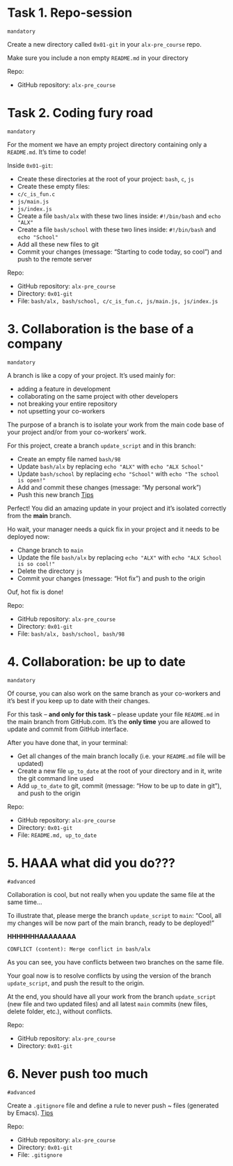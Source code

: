 # Task 1. Repo-session
`mandatory`

Create a new directory called `0x01-git` in your `alx-pre_course` repo.

Make sure you include a non empty `README.md` in your directory

Repo:
- GitHub repository: `alx-pre_course`

# Task 2. Coding fury road 
`mandatory`

For the moment we have an empty project directory containing only a `README.md`. It’s time to code!

Inside `0x01-git`:
- Create these directories at the root of your project: `bash`, `c`, `js`
- Create these empty files:
- `c/c_is_fun.c`
- `js/main.js`
- `js/index.js`
- Create a file `bash/alx` with these two lines inside: `#!/bin/bash` and `echo "ALX"`
- Create a file `bash/school` with these two lines inside: `#!/bin/bash` and `echo "School"`
- Add all these new files to git
- Commit your changes (message: “Starting to code today, so cool”) and push to the remote server

Repo:
- GitHub repository: `alx-pre_course`
- Directory: `0x01-git`
- File: `bash/alx, bash/school, c/c_is_fun.c, js/main.js, js/index.js`

# 3. Collaboration is the base of a company
`mandatory`

A branch is like a copy of your project. It’s used mainly for:
- adding a feature in development
- collaborating on the same project with other developers
- not breaking your entire repository
- not upsetting your co-workers

The purpose of a branch is to isolate your work from the main code base of your project and/or from your co-workers’ work.

For this project, create a branch `update_script` and in this branch:
- Create an empty file named `bash/98`
- Update `bash/alx` by replacing `echo "ALX"` with `echo "ALX School"`
- Update `bash/school` by replacing `echo "School"` with `echo "The school is open!"`
- Add and commit these changes (message: “My personal work”)
- Push this new branch [Tips](https://docs.github.com/en/get-started/using-git/pushing-commits-to-a-remote-repository)

Perfect! You did an amazing update in your project and it’s isolated correctly from the **main** branch.

Ho wait, your manager needs a quick fix in your project and it needs to be deployed now:
- Change branch to `main`
- Update the file `bash/alx` by replacing `echo "ALX"` with `echo "ALX School is so cool!"`
- Delete the directory `js`
- Commit your changes (message: “Hot fix”) and push to the origin

Ouf, hot fix is done!

Repo:
- GitHub repository: `alx-pre_course`
- Directory: `0x01-git`
- File: `bash/alx, bash/school, bash/98`
   
# 4. Collaboration: be up to date
`mandatory`

Of course, you can also work on the same branch as your co-workers and it’s best if you keep up to date with their changes.

For this task – **and only for this task** – please update your file `README.md` in the main branch from GitHub.com. It’s the **only time** you are allowed to update and commit from GitHub interface.

After you have done that, in your terminal:
- Get all changes of the main branch locally (i.e. your `README.md` file will be updated)
- Create a new file `up_to_date` at the root of your directory and in it, write the git command line used
- Add `up_to_date` to git, commit (message: “How to be up to date in git”), and push to the origin

Repo:
- GitHub repository: `alx-pre_course`
- Directory: `0x01-git`
- File: `README.md, up_to_date`
   
# 5. HAAA what did you do???
`#advanced`

Collaboration is cool, but not really when you update the same file at the same time…

To illustrate that, please merge the branch `update_script` to `main`: “Cool, all my changes will be now part of the main branch, ready to be deployed!”

**HHHHHHHAAAAAAAA**
```
CONFLICT (content): Merge conflict in bash/alx
```
As you can see, you have conflicts between two branches on the same file.

Your goal now is to resolve conflicts by using the version of the branch `update_script`, and push the result to the origin.

At the end, you should have all your work from the branch `update_script` (new file and two updated files) and all latest `main` commits (new files, delete folder, etc.), without conflicts.

Repo:
- GitHub repository: `alx-pre_course`
- Directory: `0x01-git`

# 6. Never push too much
`#advanced`

Create a `.gitignore` file and define a rule to never push ~ files (generated by Emacs). [Tips](https://git-scm.com/docs/gitignore)

Repo:
- GitHub repository: `alx-pre_course`
- Directory: `0x01-git`
- File: `.gitignore`

